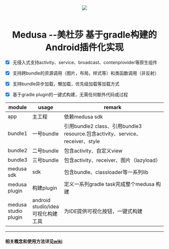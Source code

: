 <div align=center><img src="https://timgsa.baidu.com/timg?image&quality=80&size=b9999_10000&sec=1487937880420&di=eac044d2ea0a05eafb9c8b1603e93fb8&imgtype=0&src=http%3A%2F%2Fimg1.cache.netease.com%2Fcatchpic%2FD%2FDE%2FDE30E317FFFACFBD21FFD9D09E08DC90.jpg">
</div>
<div align=center>
  <h1>Medusa --美杜莎 基于gradle构建的Android插件化实现</h1>
</div>

- [x] 无侵入式支持activity、service、broadcast、contenprovider等原生组件
- [x] 支持跨bundle的资源调用（图片，布局，样式等）和类函数调用（非反射）
- [x] 支持bundle异步加载，懒加载，优先级加载等加载方式
- [x] 基于gradle plugin的一键式构建，无需任何额外代码或过程



<table>
  <thead>
    <tr>
      <th style="width:15%">module</th>
      <th style="width:20%">usage</th>
      <th style="width:65%">remark</th>
    </tr>
  </thead>
  <tbody>
    <tr>
      <td>app</td>
      <td>主工程</td>
      <td>依赖medusa sdk</td>
    </tr>
    <tr>
      <td>bundle1</td>
      <td>一号bundle</td>
      <td>引用bundle2 class、引用bundle3 resource.包含activity、service、receiver、style</td>
    </tr>
    <tr>
      <td>bundle2</td>
      <td>二号bundle</td>
      <td>包含activity、自定义view</td>
    </tr>
    <tr>
      <td>bundle3</td>
      <td>三号bundle</td>
      <td>包含activity、receiver、图片（lazyload）</td>
    </tr>
    <tr>
      <td>medusa sdk</td>
      <td>sdk</td>
      <td>包含bundle、classloader等一系列lib</td>
    </tr>
    <tr>
      <td>medusa plugin</td>
      <td>构建plugin</td>
      <td>定义一系列gradle task完成整个medusa 构建</td>
    </tr>
    <tr>
      <td>medusa studio plugin</td>
      <td>android studio/idea 可视化构建工具</td>
      <td>为IDE提供可视化按钮，一键式构建</td>
    </tr>
  </tbody>
</table>

---------------

#### 相关概念和使用方法详见[wiki](https://github.com/jy01331184/Medusa/wiki) 

